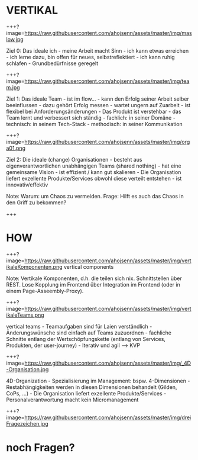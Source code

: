 # VERTIKAL

+++?image=https://raw.githubusercontent.com/ahojsenn/assets/master/img/maslow.jpg
<div>
Ziel 0: Das ideale ich
- meine Arbeit macht Sinn
- ich kann etwas erreichen
- ich lerne dazu, bin offen für neues, selbstreflektiert
- ich kann ruhig schlafen
- Grundbedürfnisse geregelt
</div>
<!-- .element: class="fragment fade-in" -->


+++?image=https://raw.githubusercontent.com/ahojsenn/assets/master/img/team.jpg
<div> Ziel 1: Das ideale Team
- ist im flow...
- kann den Erfolg seiner Arbeit selber beeinflussen
	- dazu gehört Erfolg messen
- wartet ungern auf Zuarbeit
- ist flexibel bei Anforderungsänderungen
- Das Produkt ist verstehbar
- das Team lernt und verbessert sich ständig
	- fachlich: in seiner Domäne
	- technisch: in seinem Tech-Stack
	- methodisch: in seiner Kommunikation
</div>
<!-- .element: class="fragment fade-in" -->

+++?image=https://raw.githubusercontent.com/ahojsenn/assets/master/img/orga01.png
<div>
Ziel 2: Die ideale (change) Organisationen
- besteht aus eigenverantwortlichen unabhängigen Teams (shared nothing)
- hat eine gemeinsame Vision
- ist effizient / kann gut skalieren
- Die Organisation liefert exzellente Produkte/Services obwohl diese verteilt entstehen
- ist innovativ/effektiv
</div>
<!-- .element: class="fragment fade-in" -->

Note:
Warum: um Chaos zu vermeiden.
Frage: Hilft es auch das Chaos in den Griff zu bekommen?

+++
<!-- .slide: style="text-align: left; font-size: 0.6em;" -->
# HOW
<!-- .element: style="font-size: 5em; "-->

+++?image=https://raw.githubusercontent.com/ahojsenn/assets/master/img/vertikaleKomponenten.png
vertical components
<!-- .element: class="fragment fade-out" style="font-size: 2em;" -->
Note:
Vertikale Komponenten, d.h. die teilen sich nix. Schnittstellen über REST. Lose Kopplung im Frontend über Integration im Frontend (oder in  einem Page-Asseembly-Proxy).


+++?image=https://raw.githubusercontent.com/ahojsenn/assets/master/img/vertikaleTeams.png
<div>
vertical teams
- Teamaufgaben sind für Laien verständlich
- Änderungswünsche sind einfach auf Teams zuzuordnen
- fachliche Schnitte entlang der Wertschöpfungskette
 (entlang von Services, Produkten, der user-journey)
- Iterativ und agil --> KVP
</div>
<!-- .element: class="fragment fade-out" -->

+++?image=https://raw.githubusercontent.com/ahojsenn/assets/master/img/_4D-Organisation.jpg
<div>
4D-Organization
- Spezialisierung im Management: bspw. 4-Dimensionen
- Restabhängigkeiten werden in diesen
 Dimensionen behandelt (Gilden, CoPs, ...)
- Die Organisation liefert exzellente Produkte/Services
- Personalverantwortung macht kein Micromanagement
</div>
<!-- .element: class="fragment fade-out" -->

+++?image=https://raw.githubusercontent.com/ahojsenn/assets/master/img/dreiFragezeichen.jpg
# noch Fragen?<br><br>
